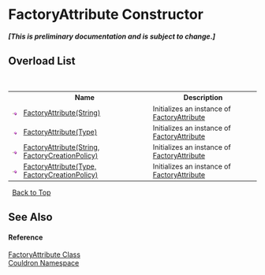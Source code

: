 # FactoryAttribute Constructor 
 _**\[This is preliminary documentation and is subject to change.\]**_


## Overload List
&nbsp;<table><tr><th></th><th>Name</th><th>Description</th></tr><tr><td>![Public method](media/pubmethod.gif "Public method")</td><td><a href="M_Couldron_FactoryAttribute__ctor">FactoryAttribute(String)</a></td><td>
Initializes an instance of <a href="T_Couldron_FactoryAttribute">FactoryAttribute</a></td></tr><tr><td>![Public method](media/pubmethod.gif "Public method")</td><td><a href="M_Couldron_FactoryAttribute__ctor_2">FactoryAttribute(Type)</a></td><td>
Initializes an instance of <a href="T_Couldron_FactoryAttribute">FactoryAttribute</a></td></tr><tr><td>![Public method](media/pubmethod.gif "Public method")</td><td><a href="M_Couldron_FactoryAttribute__ctor_1">FactoryAttribute(String, FactoryCreationPolicy)</a></td><td>
Initializes an instance of <a href="T_Couldron_FactoryAttribute">FactoryAttribute</a></td></tr><tr><td>![Public method](media/pubmethod.gif "Public method")</td><td><a href="M_Couldron_FactoryAttribute__ctor_3">FactoryAttribute(Type, FactoryCreationPolicy)</a></td><td>
Initializes an instance of <a href="T_Couldron_FactoryAttribute">FactoryAttribute</a></td></tr></table>&nbsp;
<a href="#factoryattribute-constructor">Back to Top</a>

## See Also


#### Reference
<a href="T_Couldron_FactoryAttribute">FactoryAttribute Class</a><br /><a href="N_Couldron">Couldron Namespace</a><br />